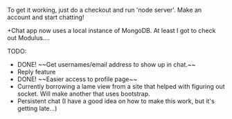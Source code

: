 To get it working, just do a checkout and run 'node server'. Make an account and start chatting!

+Chat app now uses a local instance of MongoDB. At least I got to check out Modulus....

TODO:
<ul>
<li>DONE! ~~Get usernames/email address to show up in chat.~~</li>
<li>Reply feature</li>
<li>DONE! ~~Easier access to profile page~~</li>
<li>Currently borrowing a lame view from a site that helped with figuring out socket. Will make another that uses bootstrap.</li>
<li>Persistent chat (I have a good idea on how to make this work, but it's getting late...)</li>
</ul>